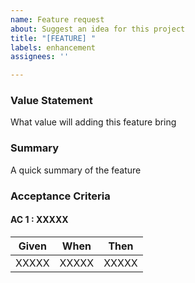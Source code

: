 ```yaml
---
name: Feature request
about: Suggest an idea for this project
title: "[FEATURE] "
labels: enhancement
assignees: ''

---
```


### Value Statement

What value will adding this feature bring

### Summary

A quick summary of the feature

### Acceptance Criteria 

#### AC 1 : XXXXX

| Given | When | Then | 
| ----------- | -----------  |----------- |
| XXXXX | XXXXX | XXXXX |
